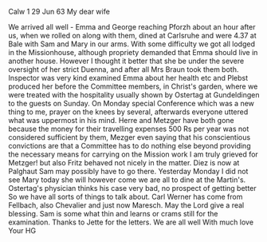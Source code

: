  Calw <Basel>1 29 Jun 63
My dear wife

We arrived all well - Emma and George reaching Pforzh about an hour after us, when we rolled on along with them, dined at Carlsruhe and were 4.37 at Bale with Sam and Mary in our arms. With some difficulty we got all lodged in the Missionhouse, although propriety demanded that Emma should live in another house. However I thought it better that she be under the severe oversight of her strict Duenna, and after all Mrs Braun took them both. Inspector was very kind examined Emma about her health etc and Plebst produced her before the Committee members, in Christ's garden, where we were treated with the hospitality usually shown by Ostertag at Gundeldingen to the guests on Sunday. On Monday special Conference which was a new thing to me, prayer on the knees by several, afterwards everyone uttered what was uppermost in his mind. Herre and Metzger have both gone because the money for their travelling expenses 500 Rs per year was not considered sufficient by them, Mezger even saying that his conscientious convictions are that a Committee has to do nothing else beyond providing the necessary means for carrying on the Mission work I am truly grieved for Metzger! but also Fritz behaved not nicely in the matter. Diez is now at Palghaut Sam may possibly have to go there. Yesterday Monday I did not see Mary today she will however come we are all to dine at the Martin's. Ostertag's physician thinks his case very bad, no prospect of getting better So we have all sorts of things to talk about. Carl Werner has come from Fellbach, also Chevalier and just now Maresch. May the Lord give a real blessing. Sam is some what thin and learns or crams still for the examination. Thanks to Jette for the letters. We are all well With much love
 Your HG
